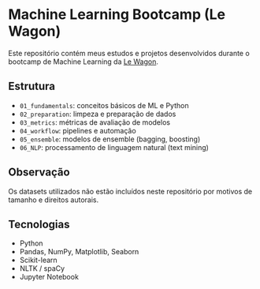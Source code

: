# Machine Learning Bootcamp (Le Wagon)

Este repositório contém meus estudos e projetos desenvolvidos durante o bootcamp de Machine Learning da [Le Wagon](https://www.lewagon.com/).

## Estrutura
- `01_fundamentals`: conceitos básicos de ML e Python
- `02_preparation`: limpeza e preparação de dados
- `03_metrics`: métricas de avaliação de modelos
- `04_workflow`: pipelines e automação
- `05_ensemble`: modelos de ensemble (bagging, boosting)
- `06_NLP`: processamento de linguagem natural (text mining)

## Observação
Os datasets utilizados não estão incluídos neste repositório por motivos de tamanho e direitos autorais. 

## Tecnologias
- Python
- Pandas, NumPy, Matplotlib, Seaborn
- Scikit-learn
- NLTK / spaCy
- Jupyter Notebook
